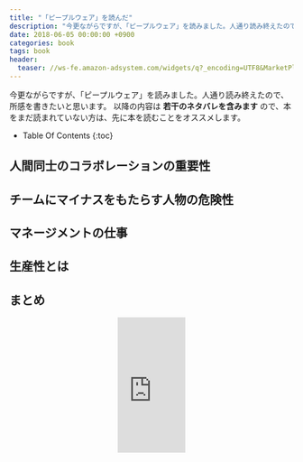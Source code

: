 ```yaml
---
title: "「ピープルウェア」を読んだ"
description: "今更ながらですが、「ピープルウェア」を読みました。人通り読み終えたので、所感を書きたいと思います。以降の内容は若干のネタバレを含みますので、本をまだ読まれていない方は、先に本を読むことをオススメします。"
date: 2018-06-05 00:00:00 +0900
categories: book
tags: book
header:
  teaser: //ws-fe.amazon-adsystem.com/widgets/q?_encoding=UTF8&MarketPlace=JP&ASIN=4822281108&ServiceVersion=20070822&ID=AsinImage&WS=1&Format=_SL250_&tag=soudegesu-22
---
```


今更ながらですが、「ピープルウェア」を読みました。人通り読み終えたので、所感を書きたいと思います。
以降の内容は **若干のネタバレを含みます** ので、本をまだ読まれていない方は、先に本を読むことをオススメします。

* Table Of Contents
{:toc}

## 人間同士のコラボレーションの重要性


## チームにマイナスをもたらす人物の危険性


## マネージメントの仕事


## 生産性とは


## まとめ

<div align="center">
<iframe style="width:120px;height:240px;" marginwidth="0" marginheight="0" scrolling="no" frameborder="0" src="https://rcm-fe.amazon-adsystem.com/e/cm?ref=qf_sp_asin_til&t=soudegesu-22&m=amazon&o=9&p=8&l=as1&IS2=1&detail=1&asins=4822281108&linkId=374d5bb38701eaa66d7dbd61a6f404fc&bc1=ffffff&lt1=_blank&fc1=333333&lc1=0066c0&bg1=ffffff&f=ifr">
</iframe>
</div>
